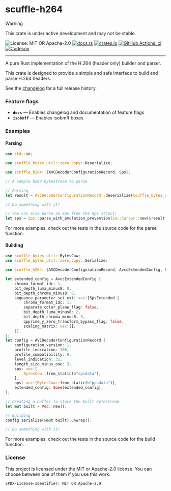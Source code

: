 <!-- cargo-sync-rdme title [[ -->
# scuffle-h264
<!-- cargo-sync-rdme ]] -->

> [!WARNING]  
> This crate is under active development and may not be stable.

<!-- cargo-sync-rdme badge [[ -->
![License: MIT OR Apache-2.0](https://img.shields.io/crates/l/scuffle-h264.svg?style=flat-square)
[![docs.rs](https://img.shields.io/docsrs/scuffle-h264.svg?logo=docs.rs&style=flat-square)](https://docs.rs/scuffle-h264)
[![crates.io](https://img.shields.io/crates/v/scuffle-h264.svg?logo=rust&style=flat-square)](https://crates.io/crates/scuffle-h264)
[![GitHub Actions: ci](https://img.shields.io/github/actions/workflow/status/scufflecloud/scuffle/ci.yaml.svg?label=ci&logo=github&style=flat-square)](https://github.com/scufflecloud/scuffle/actions/workflows/ci.yaml)
[![Codecov](https://img.shields.io/codecov/c/github/scufflecloud/scuffle.svg?label=codecov&logo=codecov&style=flat-square)](https://codecov.io/gh/scufflecloud/scuffle)
<!-- cargo-sync-rdme ]] -->

---

<!-- cargo-sync-rdme rustdoc [[ -->
A pure Rust implementation of the H.264 (header only) builder and parser.

This crate is designed to provide a simple and safe interface to build and parse H.264 headers.

See the [changelog](./CHANGELOG.md) for a full release history.

### Feature flags

* **`docs`** —  Enables changelog and documentation of feature flags
* **`isobmff`** —  Enables isobmff boxes

### Examples

#### Parsing

````rust
use std::io;

use scuffle_bytes_util::zero_copy::Deserialize;

use scuffle_h264::{AVCDecoderConfigurationRecord, Sps};

// A sample h264 bytestream to parse

// Parsing
let result = AVCDecoderConfigurationRecord::deserialize(scuffle_bytes_util::zero_copy::Slice::from(&bytes[..])).unwrap();

// Do something with it!

// You can also parse an Sps from the Sps struct:
let sps = Sps::parse_with_emulation_prevention(io::Cursor::new(&result.sps[0]));
````

For more examples, check out the tests in the source code for the parse function.

#### Building

````rust
use scuffle_bytes_util::BytesCow;
use scuffle_bytes_util::zero_copy::Serialize;

use scuffle_h264::{AVCDecoderConfigurationRecord, AvccExtendedConfig, Sps, SpsExtended};

let extended_config = AvccExtendedConfig {
    chroma_format_idc: 1,
    bit_depth_luma_minus8: 0,
    bit_depth_chroma_minus8: 0,
    sequence_parameter_set_ext: vec![SpsExtended {
        chroma_format_idc: 1,
        separate_color_plane_flag: false,
        bit_depth_luma_minus8: 2,
        bit_depth_chroma_minus8: 3,
        qpprime_y_zero_transform_bypass_flag: false,
        scaling_matrix: vec![],
    }],
};
let config = AVCDecoderConfigurationRecord {
    configuration_version: 1,
    profile_indication: 100,
    profile_compatibility: 0,
    level_indication: 31,
    length_size_minus_one: 3,
    sps: vec![
        BytesCow::from_static(b"spsdata"),
    ],
    pps: vec![BytesCow::from_static(b"ppsdata")],
    extended_config: Some(extended_config),
};

// Creating a buffer to store the built bytestream
let mut built = Vec::new();

// Building
config.serialize(&mut built).unwrap();

// Do something with it!
````

For more examples, check out the tests in the source code for the build function.

### License

This project is licensed under the MIT or Apache-2.0 license.
You can choose between one of them if you use this work.

`SPDX-License-Identifier: MIT OR Apache-2.0`
<!-- cargo-sync-rdme ]] -->
